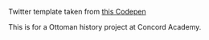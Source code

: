 Twitter template taken from [this Codepen](https://codepen.io/Gi_18/pen/xwVJKg)

This is for a Ottoman history project at Concord Academy.